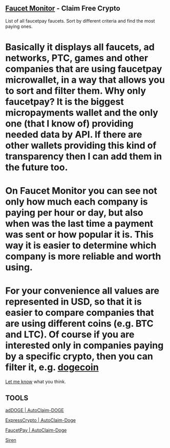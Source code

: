 ## [Faucet Monitor](https://readloud.github.io/faucetmonitor/) - Claim Free Crypto
List of all faucetpay faucets. Sort by different criteria and find the most paying ones.

# Basically it displays all faucets, ad networks, PTC, games and other companies that are using faucetpay microwallet, in a way that allows you to sort and filter them. Why only faucetpay? It is the biggest micropayments wallet and the only one (that I know of) providing needed data by API. If there are other wallets providing this kind of transparency then I can add them in the future too.

# On Faucet Monitor you can see not only how much each company is paying per hour or day, but also when was the last time a payment was sent or how popular it is. This way it is easier to determine which company is more reliable and worth using.

# For your convenience all values are represented in USD, so that it is easier to compare companies that are using different coins (e.g. BTC and LTC). Of course if you are interested only in companies paying by a specific crypto, then you can filter it, e.g. [dogecoin](https://faucetmonitor.com/dogecoin)

[Let me know](https://faucetmonitor.com) what you think.

## TOOLS

[adDOGE | AutoClaim-DOGE](bot/ad-doge/#README.md)

[ExpressCrypto | AutoClaim-Doge](bot/express-doge/#README.md)

[FaucetPay | AutoClaim-Doge](bot/faucet-doge/#README.md)

[Siren](bot/siren/#README.md)
